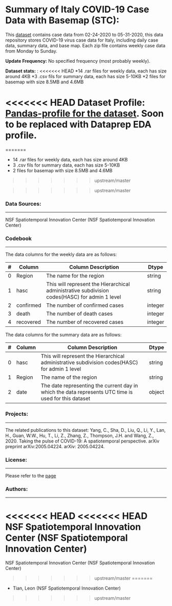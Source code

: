 # Summary of Italy COVID-19 Case Data with Basemap (STC):
This [dataset](https://dataverse.harvard.edu/dataset.xhtml?persistentId=doi:10.7910/DVN/4Z8ZKI) contains case data from 02-24-2020 to 05-31-2020, this data repository stores COVID-19 virus case data for Italy, including daily case data, summary data, and base map. Each zip file contains weekly case data from Monday to Sunday.

**Update Frequency:** No specified frequency (most probably weekly).

**Dataset stats:** :
<<<<<<< HEAD
*14 .rar files for weekly data, each has size around 4KB
*3 .csv fils for summary data, each has size 5-10KB
*2 files for basemap with size 8.5MB and 4.6MB

<<<<<<< HEAD
**Dataset Profile:** [Pandas-profile for the dataset](https://sfu-db.github.io/covid19-datasets/webpages/Italy_Covid_19.html). Soon to be replaced with **Dataprep EDA profile**.
=======
=======
  * 14 .rar files for weekly data, each has size around 4KB
  * 3 .csv fils for summary data, each has size 5-10KB
  * 2 files for basemap with size 8.5MB and 4.6MB
>>>>>>> upstream/master

>>>>>>> upstream/master


### Data Sources:
--------
NSF Spatiotemporal Innovation Center (NSF Spatiotemporal Innovation Center)

### Codebook
--------------
The data columns for the weekly data are as follows:

| #  | Column           |    Column Description             | Dtype    |
|---  |------           |    --------------                 | -----    |
| 0   |Region           |    The name for the region         | string   |
| 1   |hasc             |    This will represent the Hierarchical administrative subdivision codes(HASC) for admin 1 level | string   |
| 2   |confirmed        |    The number of confirmed cases  |integer   |
| 3   |death            |    The number of death cases       |integer   |
| 4   |recovered        |    The number of recovered cases     |integer   |

The data columns for the summary data are as follows:

| #  | Column           |    Column Description             | Dtype    |
|---  |------           |    --------------                 | -----    |
| 0   |hasc             |     This will represent the Hierarchical administrative subdivision codes(HASC) for admin 1 level | string   |
| 1   |Region            |    The name of the region          |string   |
| 2   |date             |   The date representing the current day in which the data represents UTC time is used for this dataset|object    |


### Projects:
-------------
The related publications to this dataset:
Yang, C., Sha, D., Liu, Q., Li, Y., Lan, H., Guan, W.W., Hu, T., Li, Z., Zhang, Z., Thompson, J.H. and Wang, Z., 2020. Taking the pulse of COVID-19: A spatiotemporal perspective. arXiv preprint arXiv:2005.04224. arXiv: 2005.04224.
### License:
-------------
Please refer to the [page](https://dataverse.harvard.edu/dataset.xhtml?persistentId=doi:10.7910/DVN/4Z8ZKI&version=3.0)

### Authors:
-------------
<<<<<<< HEAD
<<<<<<< HEAD
NSF Spatiotemporal Innovation Center (NSF Spatiotemporal Innovation Center)
=======
NSF Spatiotemporal Innovation Center (NSF Spatiotemporal Innovation Center)
>>>>>>> upstream/master
=======
 * Tian, Leon (NSF Spatiotemporal Innovation Center)
>>>>>>> upstream/master
